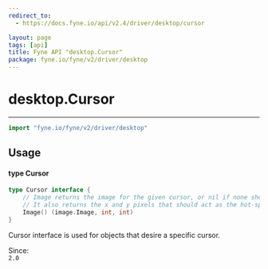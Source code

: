 ```yaml
---
redirect_to:
  - https://docs.fyne.io/api/v2.4/driver/desktop/cursor

layout: page
tags: [api]
title: Fyne API "desktop.Cursor"
package: fyne.io/fyne/v2/driver/desktop
---
```

# desktop.Cursor
---

```go
import "fyne.io/fyne/v2/driver/desktop"
```

## Usage

#### type Cursor

```go
type Cursor interface {
	// Image returns the image for the given cursor, or nil if none should be shown.
	// It also returns the x and y pixels that should act as the hot-spot (measured from top left corner).
	Image() (image.Image, int, int)
}
```

Cursor interface is used for objects that desire a specific cursor.


<div class="since">Since: <code>
2.0</code></div>
